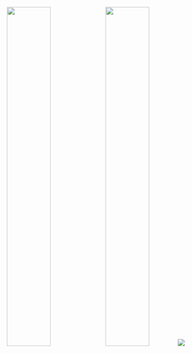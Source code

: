 <p align="center">
  <img width="45%" src="https://github-readme-stats.vercel.app/api?username=BingQuanChua&show_icons=true&theme=dark&hide_border=True&bg_color=00000000&title_color=39d253&icon_color=800080&text_color=959595&count_private=True">
  <img width="45%" src="https://github-readme-streak-stats.herokuapp.com?user=BingQuanChua&theme=dark&hide_border=true&date_format=M%20j%5B%2C%20Y%5D&background=00000000&ring=39D253&fire=800080&stroke=39D253&currStreakNum=959595&sideNums=959595&currStreakLabel=959595&sideLabels=959595&dates=39D253">
  <img src="https://activity-graph.herokuapp.com/graph?username=BingQuanChua&bg_color=00000000&color=39d253&line=39d253&point=800080&area=true&hide_border=true">
</p>
